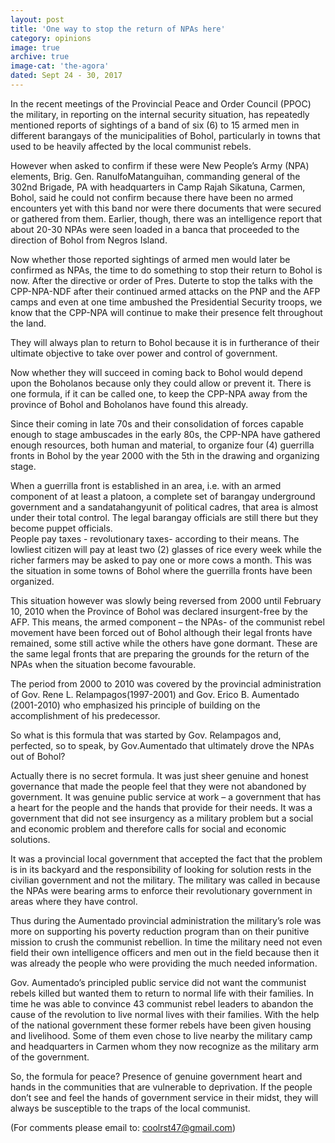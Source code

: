 ```yaml
---
layout: post
title: 'One way to stop the return of NPAs here'
category: opinions
image: true
archive: true
image-cat: 'the-agora'
dated: Sept 24 - 30, 2017
---
```


In the recent meetings of the Provincial Peace and Order Council (PPOC) the military, in reporting on the internal security situation, has repeatedly mentioned reports of sightings of a band of six (6) to 15 armed men in different barangays of the municipalities of Bohol, particularly in towns that used to be heavily affected by the local communist rebels.  

However when asked to confirm if these were New People’s Army (NPA) elements, Brig. Gen. RanulfoMatanguihan, commanding general of the 302nd Brigade, PA with headquarters in Camp Rajah Sikatuna, Carmen, Bohol, said he could not confirm because there have been no armed encounters yet with this band nor were there documents that were secured or gathered from them.  Earlier, though, there was an intelligence report that about 20-30 NPAs were seen loaded in a banca that proceeded to the direction of Bohol from Negros Island.

Now whether those reported sightings of armed men would later be confirmed as NPAs, the time to do something to stop their return to Bohol is now.  After the directive or order of Pres. Duterte to stop the talks with the CPP-NPA-NDF after their continued armed attacks on the PNP and the AFP camps and even at one time ambushed the Presidential Security troops, we know that the CPP-NPA will continue to make their presence felt throughout the land.  

They will always plan to return to Bohol because it is in furtherance of their ultimate objective to take over power and control of government.

Now whether they will succeed in coming back to Bohol would depend upon the Boholanos because only they could allow or prevent it.  There is one formula, if it can be called one, to keep the CPP-NPA away from the province of Bohol and Boholanos have found this already.

Since their coming in late 70s and their consolidation of forces capable enough to stage ambuscades in the early 80s, the CPP-NPA have gathered enough resources, both human and material, to organize four (4) guerrilla fronts in Bohol by the year 2000 with the 5th in the drawing and organizing stage.

When a guerrilla front is established in an area, i.e. with an armed component of at least a platoon, a complete set of barangay underground government and a sandatahangyunit of political cadres, that area is almost under their total control.  The legal barangay officials are still there but they become puppet officials.  
People pay taxes - revolutionary taxes- according to their means.  The lowliest citizen will pay at least two (2) glasses of rice every week while the richer farmers may be asked to pay one or more cows a month.  This was the situation in some towns of Bohol where the guerrilla fronts have been organized.

This situation however was slowly being reversed from 2000 until February 10, 2010 when the Province of Bohol was declared insurgent-free by the AFP. This means, the armed component – the NPAs- of the communist rebel movement have been forced out of Bohol although their legal fronts have remained, some still active while the others have gone dormant.  These are the same legal fronts that are preparing the grounds for the return of the NPAs when the situation become favourable.

The period from 2000 to 2010 was covered by the provincial administration of Gov. Rene L. Relampagos(1997-2001) and Gov. Erico B. Aumentado (2001-2010) who emphasized his principle of building on the accomplishment of his predecessor.

So what is this formula that was started by Gov. Relampagos and, perfected, so to speak, by Gov.Aumentado that ultimately drove the NPAs out of Bohol?

Actually there is no secret formula.  It was just sheer genuine and honest governance that made the people feel that they were not abandoned by government.  It was genuine public service at work – a government that has a heart for the people and the hands that provide for their needs.  It was a government that did not see insurgency as a military problem but a social and economic problem and therefore calls for social and economic solutions.

It was a provincial local government that accepted the fact that the problem is in its backyard and the responsibility of looking for solution rests in the civilian government and not the military.  The military was called in because the NPAs were bearing arms to enforce their revolutionary government in areas where they have control.  

Thus during the Aumentado provincial administration the military’s role was more on supporting his poverty reduction program than on their punitive mission to crush the communist rebellion. In time the military need not even field their own intelligence officers and men out in the field because then it was already the people who were providing the much needed information.

Gov. Aumentado’s principled public service did not want the communist rebels killed but wanted them to return to normal life with their families.  In time he was able to convince 43 communist rebel leaders to abandon the cause of the revolution to live normal lives with their families. With the help of the national government these former rebels have been given housing and livelihood.  Some of them even chose to live nearby the military camp and headquarters in Carmen whom they now recognize as the military arm of the government.

So, the formula for peace? Presence of genuine government heart and hands in the communities that are vulnerable to deprivation.  If the people don’t see and feel the hands of government service in their midst, they will always be susceptible to the traps of the local communist.

(For comments please email to: coolrst47@gmail.com)